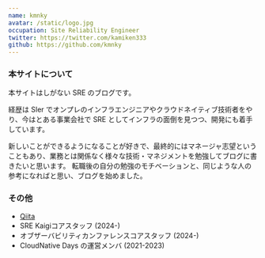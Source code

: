 ```yaml
---
name: kmnky
avatar: /static/logo.jpg
occupation: Site Reliability Engineer
twitter: https://twitter.com/kamiken333
github: https://github.com/kmnky
---
```


### 本サイトについて

本サイトはしがない SRE のブログです。

経歴は SIer でオンプレのインフラエンジニアやクラウドネイティブ技術者をやり、今はとある事業会社で SRE としてインフラの面倒を見つつ、開発にも着手しています。

新しいことができるようになることが好きで、最終的にはマネージャ志望ということもあり、業務とは関係なく様々な技術・マネジメントを勉強してブログに書きたいと思います。
転職後の自分の勉強のモチベーションと、同じような人の参考になればと思い、ブログを始めました。

### その他

- [Qiita](https://qiita.com/kmnky)
- SRE Kaigiコアスタッフ (2024-)
- オブザーバビリティカンファレンスコアスタッフ (2024-)
- CloudNative Days の運営メンバ (2021-2023)
